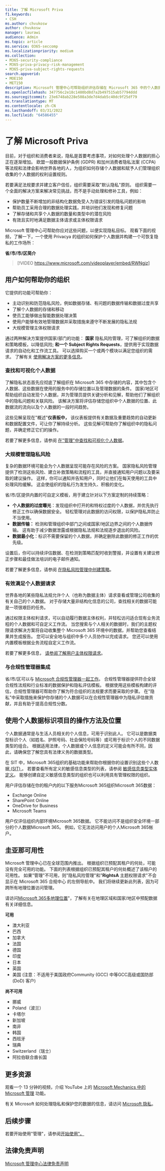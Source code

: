 ```yaml
---
title: 了解 Microsoft Priva
f1.keywords:
- CSH
ms.author: chvukosw
author: chvukosw
manager: laurawi
audience: Admin
ms.topic: article
ms.service: O365-seccomp
ms.localizationpriority: medium
ms.collection:
- M365-security-compliance
- M365-priva-privacy-risk-management
- M365-priva-subject-rights-requests
search.appverid:
- MOE150
- MET150
description: Microsoft 管理中心可帮助组织评估存储在 Microsoft 365 中的个人数据，帮助他们识别和修正隐私风险，并帮助他们大规模管理主体权限请求。
ms.openlocfilehash: 347756c2e18c1480bd8d7a2b497515ab57794ddd
ms.sourcegitcommit: 23e6748ab228e508a3de7d4dab5c40dc9f25df79
ms.translationtype: MT
ms.contentlocale: zh-CN
ms.lasthandoff: 03/31/2022
ms.locfileid: "64586455"
---
```

# <a name="learn-about-microsoft-priva"></a>了解 Microsoft Priva

目前，对于组织和消费者来说，隐私是首要考虑事项，对如何处理个人数据的担心正在逐渐增加。 欧盟一般数据保护条例 (GDPR) 和加州消费者隐私法案 (CCPA) 等法规和法律会影响世界各地的人，为组织如何存储个人数据和赋予人们管理组织收集的个人数据的权利设置规则。

若要满足法规要求并建立客户信任，组织需要采取"默认隐私"原则。 组织需要一个全面的解决方案来解决常见挑战，而不是手动处理和修补工具，例如：

- 保护数量不断增加的非结构化数据免受人为错误引发的隐私问题的影响
- 帮助员工采用合理的数据处理实践，并培训他们发现和修复问题
- 了解存储和共享个人数据的数量和类型中的潜在风险
- 有效且实时地满足数据主体请求或主体权限请求

Microsoft 管理中心可帮助你应对这些问题，以便实现隐私目标。 观看下面的视频，了解一下，一个使用 Privacya 的组织如何保护个人数据并构建一个可恢复隐私的工作场所：

**省/市/市/区简介**

> [!VIDEO https://www.microsoft.com/videoplayer/embed/RWNgjz]

## <a name="how-priva-helps-your-organization"></a>用户如何帮助你的组织

它提供的功能可帮助你：

- 主动识别和防范隐私风险，例如数据存储、有问题的数据传输和数据过度共享
- 了解个人数据的存储和移动
- 使员工能够做出智能数据处理决策
- 使用户能够有效地管理数据并采取措施来遵守不断发展的隐私法规
- 大规模管理主体权限请求

通过两种解决方案提供国家/部门的功能： **国家** 隐私风险管理，可了解组织的数据和策略模板，以降低风险; **和一个 Subject Rights Requests**，提供用于实现数据请求的自动化和工作流工具。 可以选择购买一个或两个模块以满足您组织的需求。 了解有关 [使用解决方案的更多信息](/office365/servicedescriptions/microsoft-365-service-descriptions/microsoft-365-tenantlevel-services-licensing-guidance/microsoft-365-security-compliance-licensing-guidance#privacy-management)。  

### <a name="find-and-visualize-personal-data"></a>查找和可视化个人数据

了解隐私状态首先应彻底了解组织在 Microsoft 365 中存储的内容，其中包含个人数据、这些数据在使用的服务中的存储位置以及管理数据的条件。 国家/地区可帮助组织自动发现个人数据，并为管理员提供关键分析和见解，帮助他们了解组织中的隐私问题和关联风险。 该解决方案将评估存储您组织中个人数据的位置、此数据流的流向以及个人数据的一段时间趋势。

这些见解呈现在"概述"**仪表板中，** 该仪表板提供有关数据及重要趋势的自动更新和数据配置文件，可让你了解持续分析。 这些见解可帮助你了解组织中的隐私问题，并确定修正它们的操作。

若要了解更多信息，请参阅 [在"管理"中查找和可视化个人数据](priva-data-profile.md)。

### <a name="manage-privacy-risks-at-scale"></a>大规模管理隐私风险

复杂的数据环境可能会为个人数据呈现可能存在风险的方案。 国家隐私风险管理提供了检测这些风险、建立补救策略和流程的工具，并直接通知用户问题以及要采取的建议操作。 这样，你可以通知并告知用户，同时让他们在每天使用的工具中处理风险缓解。 这会使组织的隐私行为发生持久、积极的变化。

省/市/区提供内置的可自定义模板，用于建立针对以下方案定制的持续策略：

- **个人数据的过度曝光**：发现组织中打开的和特权过度的个人数据，并优先执行修正工作以确保数据安全。 轻松管理对此数据的访问权限，以保护隐私并防止不当使用。
- **数据传输：** 检测和管理组织中部门之间或国家/地区边界之间的个人数据传输。 这有助于减少数据泄露或根据隐私法规和法规逐步退出的风险。
- **数据最小化**：标识不需要保留的个人数据，并确定删除此数据的修正工作的优先级。

设置后，你可以持续评估数据、在检测到策略匹配时收到警报，并设置有关建议修正步骤和最佳做法培训的电子邮件通知。

若要了解更多信息，请参阅 [在隐私风险管理中创建策略](risk-management-policies.md)。

### <a name="efficiently-fulfill-personal-data-requests"></a>有效满足个人数据请求

世界各地的某些隐私法规允许个人（也称为数据主体）请求查看或管理公司收集的有关自己的个人数据。 对于存储大量非结构化信息的公司，查找相关的数据可能是一项很艰巨的任务。

通过权限主体权利请求，可以自动履行数据主体权利，并轻松访问适合现有业务流程的个人数据和可自定义工作流。 当您搜索与个人相关的数据时，我们的主题权限请求解决方案将自动收集整个 Microsoft 365 环境中的数据，并帮助您查看结果并生成报告。 您可以安全地与组织中多个人员协作以完成请求。 您还可以使用内置模板根据业务流程自定义工作流。

若要了解更多信息， [请参阅了解用户主体权限请求](subject-rights-requests.md)。

### <a name="integrate-with-compliance-manager"></a>与合规性管理器集成

省/市/区可以与 [Microsoft 合规性管理器一起工作](/microsoft-365/compliance/compliance-manager)。 合规性管理器提供符合全球合规性法规和行业标准的数据保护和隐私评估模板。 根据使用这些模板构建的评估，合规性管理器可帮助你了解为符合组织的法规要求而要采取的步骤。 在"隐私"中采取措施来保护你存储的个人数据可以在合规性管理器中为隐私评估做贡献，并且有助于提高合规性分数。

## <a name="how-and-where-priva-identifies-items-with-personal-data"></a>使用个人数据标识项目的操作方法及位置

个人数据通常是与生活人员相关的个人信息，可用于识别此人。 它可以是数据类型标识个人（如姓名、护照号码、社会保险号码等）或可用于标识个人的不同数据类型的组合。 根据适用法律，个人数据或个人信息的定义可能会有所不同，因此，请确保您了解您具有法律义务的数据类型。

在 SIT 中，Microsoft 365组织的基础功能来帮助你根据你的设置识别这些个人数据[ (SIT) ](/microsoft-365/compliance/sensitive-information-type-learn-about)。 若要查看所有定义的敏感信息类型的列表，请参阅 [敏感信息类型实体定义](/microsoft-365/compliance/sensitive-information-type-entity-definitions)。 能够创建自定义敏感信息类型的组织也可以利用具有管理权限的组织。

用户评估存储在你的租户内的以下服务Microsoft 365组织Microsoft 365数据：

- Exchange Online
- SharePoint Online
- OneDrive for Business
- Microsoft Teams

用户仅评估组织内部环境Microsoft 365数据。 它不能访问不是组织安全环境一部分的个人数据Microsoft 365。 例如，它无法访问用户的个人Microsoft 365帐户。

## <a name="priva-availability"></a>圭亚那可用性

Microsoft 管理中心已在全球范围内推出。 根据组织已预配其租户的何处，可能没有完全可用的功能。 下面的列表根据组织已预配其租户的何处概述了该租户的可用性。 如果"管理"不可用，则"隐私风险管理"和"**RightsA** 主题权限请求"不会显示在 Microsoft 365 合规中心 的左侧导航中。 我们将继续更新此列表，因为可跨所有地理位置访问管理。

请访问[Microsoft 365多地理位置](https://docs.microsoft.com/microsoft-365/enterprise/microsoft-365-multi-geo)"，了解有关在地理区域和国家/地区中预配数据有关详细信息。

**可用**

- 澳大利亚
- 巴西
- 加拿大
- 法国
- 德国
- 印度
- 日本
- 英国
- 美国 (注意：不适用于美国政府Community (GCC) 中等GCC高级或国防部 (DoD) 客户) 

**尚不可用**

- 挪威
- Poland（波兰）
- 卡塔尔
- 新加坡
- 南非
- 韩国
- 西班牙
- 瑞典
- Switzerland（瑞士）
- 阿拉伯联合酋长国

## <a name="more-resources"></a>更多资源

观看一个 13 分钟的视频，介绍 YouTube 上的 [Microsoft Mechanics 中的 Microsoft 管理](https://www.youtube.com/watch?v=6OLky1biPIQ) 功能。

有关 Microsoft 如何处理隐私和保护您的数据的信息，请访问 [Microsoft 隐私](/privacy)。

## <a name="next-steps"></a>后续步骤

若要开始使用"管理"，请参阅[开始使用"。](priva-setup.md)

## <a name="legal-disclaimer"></a>法律免责声明

[Microsoft 管理中心法律免责声明](priva-disclaimer.md)
